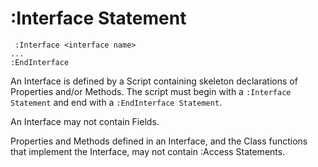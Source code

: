 # :Interface Statement
```apl
 :Interface <interface name>
...
:EndInterface
```

An Interface is defined by a Script containing skeleton declarations of Properties and/or Methods. The script must begin with a `:Interface Statement` and end with a `:EndInterface Statement`.

An Interface may not contain Fields.

Properties and Methods defined in an Interface, and the Class functions that implement the Interface, may not contain :Access Statements.
